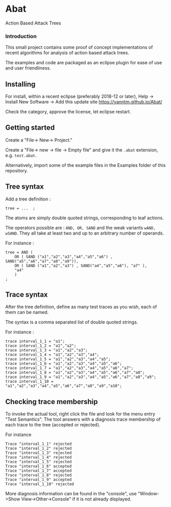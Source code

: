 # Abat
Action Based Attack Trees

### Introduction

This small project contains some proof of concept implementations of recent algorithms for analysis of action based attack trees.

The examples and code are packaged as an eclipse plugin for ease of use and user friendliness.

## Installing

For install, within a recent eclipse (preferably 2018-12 or later), 
Help -> Install New Software -> Add this update site https://yanntm.github.io/Abat/

Check the category, approve the license, let eclipse restart.

## Getting started

Create a "File-> New-> Project."

Create a "File-> new -> file -> Empty file" and give it the `.abat` extension, e.g. `test.abat`.

Alternatively, import some of the example files in the Examples folder of this repository.

## Tree syntax

Add a tree definition :

```
tree = ...  ;
```

The atoms are simply double quoted strings, corresponding to leaf actions.

The operators possible are : `AND, OR, SAND` and the weak variants `wAND, wSAND`.
They all take at least two and up to an arbitrary number of operands.

For instance :

```
tree = AND (
	OR ( SAND ("a1","a2","a3","a4","a5","a6") , SAND("a5","a6","a7","a8","a9")),
	OR ( SAND ("a1","a2","a3") , SAND("a4","a5","a6"), "a7" ),
	"a4"
	)
;
```

## Trace syntax

After the tree definition, define as many test traces as you wish, each of them can be named.

The syntax is a comma separated list of double quoted strings.

For instance :

```
trace interval_1_1 = "a1";
trace interval_1_2 = "a1","a2";
trace interval_1_3 = "a1","a2","a3";
trace interval_1_4 = "a1","a2","a3","a4";
trace interval_1_5 = "a1","a2","a3","a4","a5";
trace interval_1_6 = "a1","a2","a3","a4","a5","a6";
trace interval_1_7 = "a1","a2","a3","a4","a5","a6","a7";
trace interval_1_8 = "a1","a2","a3","a4","a5","a6","a7","a8";
trace interval_1_9 = "a1","a2","a3","a4","a5","a6","a7","a8","a9";
trace interval_1_10 = "a1","a2","a3","a4","a5","a6","a7","a8","a9","a10";
```

## Checking trace membership

To invoke the actual tool, right click the file and look for the menu entry "Test Semantics".
The tool answers with a diagnosis trace membership of each trace to the tree (accepted or rejected).

For instance 

```
Trace "interval_1_1" rejected 
Trace "interval_1_2" rejected 
Trace "interval_1_3" rejected 
Trace "interval_1_4" rejected 
Trace "interval_1_5" rejected 
Trace "interval_1_6" accepted 
Trace "interval_1_7" accepted 
Trace "interval_1_8" rejected 
Trace "interval_1_9" accepted 
Trace "interval_1_10" rejected 
```


More diagnosis information can be found in the "console", use "Window->Show View->Other->Console" if it is not already displayed.

